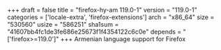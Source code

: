 +++
draft = false
title = "firefox-hy-am 119.0-1"
version = "119.0-1"
categories = ['locale-extra', 'firefox-extensions']
arch = "x86_64"
size = "530560"
usize = "586251"
sha1sum = "41607bb4fc1de3fe686e25673f1f4354122c6c0e"
depends = "['firefox>=119.0']"
+++
Armenian language support for Firefox